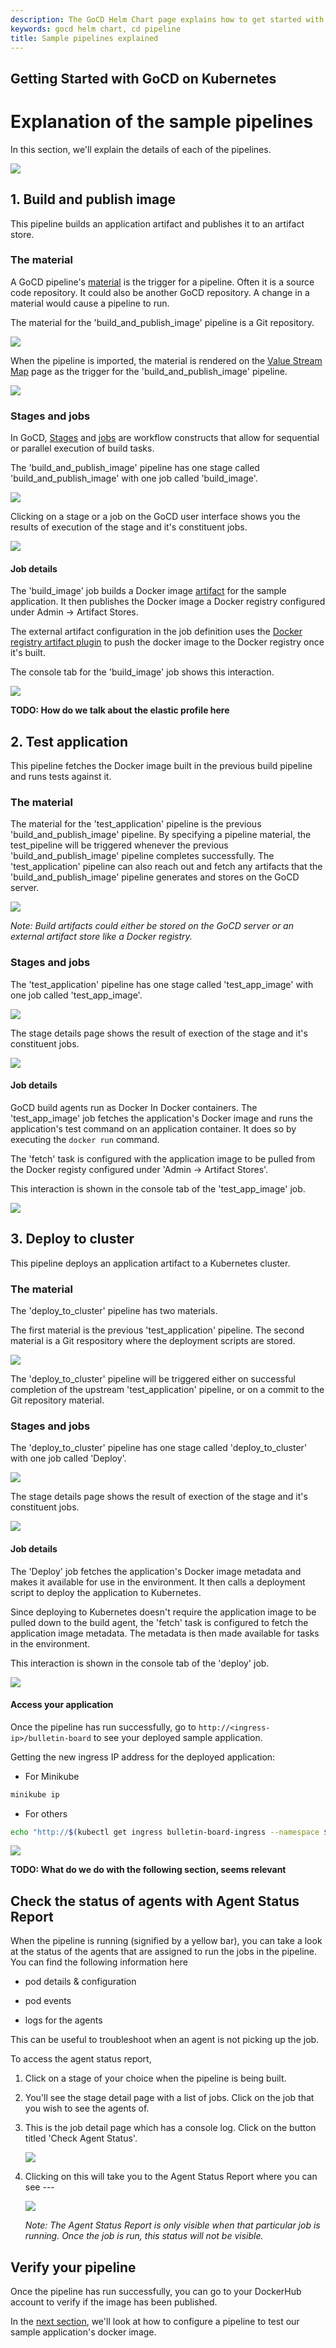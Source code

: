 ```yaml
---
description: The GoCD Helm Chart page explains how to get started with GoCD for kubernetes using Helm.
keywords: gocd helm chart, cd pipeline
title: Sample pipelines explained
---
```

## Getting Started with GoCD on Kubernetes

# Explanation of the sample pipelines

In this section, we'll explain the details of each of the pipelines.

![](../../images/gocd-helm-chart/sample_k8s_workflow_vsm.png)

## 1. Build and publish image
This pipeline builds an application artifact and publishes it to an artifact store.

### The material
A GoCD pipeline's [material](https://docs.gocd.org/current/introduction/concepts_in_go.html#materials) is the trigger for a pipeline. Often it is a source code repository. It could also be another GoCD repository. A change in a material would cause a pipeline to run.

The material for the 'build_and_publish_image' pipeline is a Git repository.

![](../../images/gocd-helm-chart/build_and_publish_pipeline_material_yaml.png)

When the pipeline is imported, the material is rendered on the [Value Stream Map](https://docs.gocd.org/current/navigation/value_stream_map.html) page as the trigger for the 'build_and_publish_image' pipeline.

![](../../images/gocd-helm-chart/build_and_publish_image_vsm_material.png)

### Stages and jobs

In GoCD, [Stages](https://docs.gocd.org/current/introduction/concepts_in_go.html#stage) and [jobs](https://docs.gocd.org/current/introduction/concepts_in_go.html#job) are workflow constructs that allow for sequential or parallel execution of build tasks.

The 'build_and_publish_image' pipeline has one stage called 'build_and_publish_image' with one job called 'build_image'.

 ![](../../images/gocd-helm-chart/build_and_publish_pipeline_stage_and_job_yaml.png)

 Clicking on a stage or a job on the GoCD user interface shows you the results of execution of the stage and it's constituent jobs.

  ![](../../images/gocd-helm-chart/build_and_publish_image_stage_details.png)

#### Job details

The 'build_image' job builds a Docker image [artifact](https://docs.gocd.org/current/configuration/managing_artifacts_and_reports.html) for the sample application. It then publishes the Docker image a Docker registry configured under Admin -> Artifact Stores.

The external artifact configuration in the job definition uses the [Docker registry artifact plugin](https://github.com/gocd/docker-registry-artifact-plugin) to push the docker image to the Docker registry once it's built.

The console tab for the 'build_image' job shows this interaction.

 ![](../../images/gocd-helm-chart/build_image_job_console.png)

**TODO: How do we talk about the elastic profile here**

## 2. Test application
This pipeline fetches the Docker image built in the previous build pipeline and runs tests against it.

### The material
The material for the 'test_application' pipeline is the previous 'build_and_publish_image' pipeline.  By specifying a pipeline material, the test_pipeline will be triggered whenever the previous 'build_and_publish_image' pipeline completes successfully. The 'test_application' pipeline can also reach out and fetch any artifacts that the 'build_and_publish_image' pipeline generates and stores on the GoCD server.

![](../../images/gocd-helm-chart/test_application_pipeline_material.png)

 *Note: Build artifacts could either be stored on the GoCD server or an external artifact store like a Docker registry.*

### Stages and jobs

The 'test_application' pipeline has one stage called 'test_app_image' with one job called 'test_app_image'.

![](../../images/gocd-helm-chart/test_application_stages_and_jobs.png)

The stage details page shows the result of exection of the stage and it's constituent jobs.

![](../../images/gocd-helm-chart/test_application_stage_details.png)

#### Job details

GoCD build agents run as Docker In Docker containers. The 'test_app_image' job fetches the application's Docker image and runs the application's test command on an application container. It does so by executing the ``` docker run ``` command.

The 'fetch' task is configured with the application image to be pulled from the Docker registy configured under 'Admin -> Artifact Stores'.

This interaction is shown in the console tab of the 'test_app_image' job.

![](../../images/gocd-helm-chart/test_app_image_console_output.png)

## 3. Deploy to cluster

This pipeline deploys an application artifact to a Kubernetes cluster.

### The material

The 'deploy_to_cluster' pipeline has two materials.

The first material is the previous 'test_application' pipeline. The second material is a Git respository where the deployment scripts are stored.

![](../../images/gocd-helm-chart/deploy_to_cluster_pipeline_materials.png)

The 'deploy_to_cluster' pipeline will be triggered either on successful completion of the upstream 'test_application' pipeline, or on a commit to the Git repository material.

### Stages and jobs

The 'deploy_to_cluster' pipeline has one stage called 'deploy_to_cluster' with one job called 'Deploy'.

![](../../images/gocd-helm-chart/deploy_to_cluster_stages_and_jobs.png)

The stage details page shows the result of exection of the stage and it's constituent jobs.

![](../../images/gocd-helm-chart/deploy_to_cluster_stage_details.png)

#### Job details

The 'Deploy' job fetches the application's Docker image metadata and makes it available for use in the environment. It then calls a deployment script to deploy the application to Kubernetes.

Since deploying to Kubernetes doesn't require the application image to be pulled down to the build agent, the 'fetch' task is configured to fetch the application image metadata. The metadata is then made available for tasks in the environment.

This interaction is shown in the console tab of the 'deploy' job.

![](../../images/gocd-helm-chart/deploy_console_output.png)


#### Access your application

Once the pipeline has run successfully, go to `http://<ingress-ip>/bulletin-board` to see your deployed sample application.

Getting the new ingress IP address for the deployed application:

- For Minikube
```bash
minikube ip
```
- For others
```bash
echo "http://$(kubectl get ingress bulletin-board-ingress --namespace $NAMESPACE -o jsonpath="{.status.loadBalancer.ingress[0]['ip']}")"
```
![](../../images/gocd-helm-chart/sample_application.png)


**TODO: What do we do with the following section, seems relevant**

## Check the status of agents with Agent Status Report

When the pipeline is running (signified by a yellow bar), you can take a look at the status of the agents that are assigned to run the jobs in the pipeline. You can find the following information here

- pod details & configuration

- pod events

- logs for the agents

This can be useful to troubleshoot when an agent is not picking up the job.

To access the agent status report,

1. Click on a stage of your choice when the pipeline is being built.

2. You'll see the stage detail page with a list of jobs. Click on the job that you wish to see the agents of.

3. This is the job detail page which has a console log. Click on the button titled 'Check Agent Status'.

    ![](../../images/gocd-helm-chart/job_details.png)

4. Clicking on this will take you to the Agent Status Report where you can see ---

    ![](../../images/gocd-helm-chart/agent_status_report.png)

    *Note: The Agent Status Report is only visible when that particular job is running. Once the job is run, this status will not be visible.*

## Verify your pipeline

Once the pipeline has run successfully, you can go to your DockerHub account to verify if the image has been published.

In the [next section](creating_a_test_pipeline.html), we'll look at how to configure a pipeline to test our sample application's docker image.
